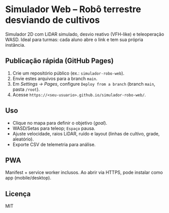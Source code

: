 # Simulador Web – Robô terrestre desviando de cultivos

Simulador 2D com LiDAR simulado, desvio reativo (VFH-like) e teleoperação WASD. Ideal para turmas: cada aluno abre o link e tem sua própria instância.

## Publicação rápida (GitHub Pages)
1. Crie um repositório público (ex.: `simulador-robo-web`).
2. Envie estes arquivos para a branch `main`.
3. Em *Settings → Pages*, configure `Deploy from a branch` (branch `main`, pasta `/root`).
4. Acesse `https://<seu-usuario>.github.io/simulador-robo-web/`.

## Uso
- Clique no mapa para definir o objetivo (*goal*).
- WASD/Setas para teleop; `Espaço` pausa.
- Ajuste velocidade, raios LiDAR, ruído e layout (linhas de cultivo, grade, aleatório).
- Exporte CSV de telemetria para análise.

## PWA
Manifest + service worker inclusos. Ao abrir via HTTPS, pode instalar como app (mobile/desktop).

## Licença
MIT
